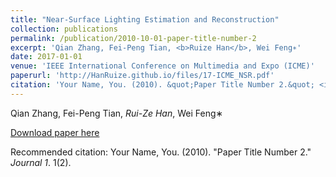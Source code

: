 ```yaml
---
title: "Near-Surface Lighting Estimation and Reconstruction"
collection: publications
permalink: /publication/2010-10-01-paper-title-number-2
excerpt: 'Qian Zhang, Fei-Peng Tian, <b>Ruize Han</b>, Wei Feng∗'
date: 2017-01-01
venue: 'IEEE International Conference on Multimedia and Expo (ICME)'
paperurl: 'http://HanRuize.github.io/files/17-ICME_NSR.pdf'
citation: 'Your Name, You. (2010). &quot;Paper Title Number 2.&quot; <i>Journal 1</i>. 1(2).'
---
```

Qian Zhang, Fei-Peng Tian, <i>Rui-Ze Han</i>, Wei Feng∗

[Download paper here](http://HanRuize.github.io/files/17-ICME_NSR.pdf)

Recommended citation: Your Name, You. (2010). "Paper Title Number 2." <i>Journal 1</i>. 1(2).
